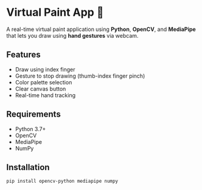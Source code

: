 # Virtual Paint App 🎨

A real-time virtual paint application using **Python**, **OpenCV**, and **MediaPipe** that lets you draw using **hand gestures** via webcam.

## Features
- Draw using index finger
- Gesture to stop drawing (thumb-index finger pinch)
- Color palette selection
- Clear canvas button
- Real-time hand tracking

## Requirements
- Python 3.7+
- OpenCV
- MediaPipe
- NumPy

## Installation
```bash
pip install opencv-python mediapipe numpy
